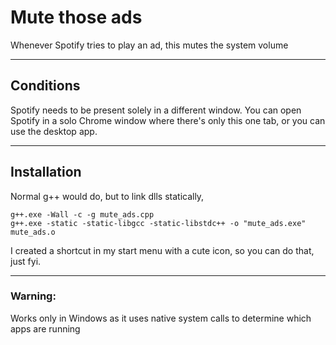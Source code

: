# Mute those ads

Whenever Spotify tries to play an ad, this mutes the system volume

---

## Conditions
Spotify needs to be present solely in a different window. You can open Spotify in a solo Chrome window where there's only this one tab, or you can use the desktop app.

---

## Installation
Normal g++ would do, but to link dlls statically,

    g++.exe -Wall -c -g mute_ads.cpp
    g++.exe -static -static-libgcc -static-libstdc++ -o "mute_ads.exe" mute_ads.o

I created a shortcut in my start menu with a cute icon, so you can do that, just fyi.

---

### Warning: 
Works only in Windows as it uses native system calls to determine which apps are running